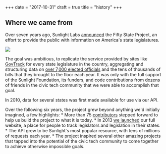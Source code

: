 +++
date = "2017-10-31"
draft = true
title = "history"
+++

## Where we came from

Over seven years ago, Sunlight Labs [announced](https://sunlightfoundation.com/blog/2009/02/26/fifty-state-project/) the Fifty State Project, an effort to provide the public with information on America's state legislatures.

![](/img/fiftystates-logo.png)

The goal was ambitious, to replicate the service provided by sites like [GovTrack](https://govtrack.us/) for every state legislature in the country, aggregating and structuring data on [over 7,000 elected officials](http://www.ncsl.org/research/about-state-legislatures/number-of-legislators-and-length-of-terms.aspx) and the tens of thousands of bills that they brought to the floor each year.  It was only with the full support of the Sunlight Foundation, its funders, and code contributions from dozens of friends in the civic tech community that we were able to accomplish that goal. 

In 2010, data for several states was first made available for use via our API. 

Over the following six years, the project grew beyond anything we'd initially imagined, a few highlights:
    * More than 75 [contributors](https://github.com/openstates/openstates/graphs/contributors) stepped forward to help us build the project to what it is today.
    * In 2013 [we launched](https://www.youtube.com/watch?v=lHKbMg1tPsg) our full website, a place for people to track legislators and legislation in their states.
    * The API grew to be Sunlight's most popular resource, with tens of millions of requests each year.
    * The project inspired several other amazing projects that tapped into the potential of the civic tech community to come together to achieve otherwise impossible goals.
